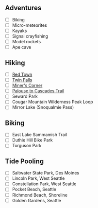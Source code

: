 ## Adventures
- [ ] Biking
- [ ] Micro-meteorites
- [ ] Kayaks
- [ ] Signal crayfishing
- [ ] Model rockets
- [ ]	Ape cave

## Hiking
- [ ] [Red Town](https://wta.org/go-hiking/hikes/redtown-meadow)
- [ ] [Twin Falls](https://wta.org/go-hiking/hikes/twin-falls-state-park)
- [ ] [Miner's Corner](https://snohomishcountywa.gov/Facilities/Facility/Details/Miners-Corner-57)
- [ ] [Palouse to Cascades Trail](https://wta.org/go-hiking/hikes/palouse-to-cascades-trail-homestead-valley-th-to-mine-creek-trestle)
- [ ] Seward Park
- [ ] Cougar Mountain Wilderness Peak Loop
- [ ] Mirror Lake (Snoqualmie Pass)

## Biking
- [ ] East Lake Sammamish Trail
- [ ] Duthie Hill Bike Park
- [ ] Torguson Park

## Tide Pooling
- [ ] Saltwater State Park, Des Moines
- [ ] Lincoln Park, West Seattle
- [ ] Constellation Park, West Seattle
- [ ] Pocket Beach, Seattle
- [ ] Richmond Beach, Shoreline
- [ ] Golden Gardens, Seattle
